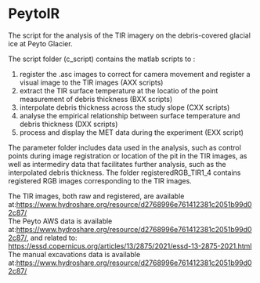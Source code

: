 # PeytoIR
The script for the analysis of the TIR imagery on the debris-covered glacial ice at Peyto Glacier. 

The script folder (c_script)  contains the matlab scripts to :

1. register the .asc images to correct for camera movement and register a visual image to the TIR images (AXX scripts)
2. extract the TIR surface temperature at the locatio of the point measurement of debris thickness (BXX scripts)
3. interpolate debris thickness across the study slope (CXX scripts)
4. analyse the empirical relationship between surface temperature and debris thickness (DXX scripts)
5. process and display the MET data during the experiment (EXX script)

The parameter folder includes data used in the analysis, such as control points during image registration or location of the pit in the TIR images, as well as intermediry data that facilitates further analysis, such as the interpolated debris thickness. The folder registeredRGB_TIR1_4 contains registered RGB images corresponding to the TIR images.

The TIR images, both raw and registered, are available at:https://www.hydroshare.org/resource/d2768996e761412381c2051b99d02c87/  
The Peyto AWS data is available at:https://www.hydroshare.org/resource/d2768996e761412381c2051b99d02c87/, and related to: https://essd.copernicus.org/articles/13/2875/2021/essd-13-2875-2021.html  
The manual excavations data is available at:https://www.hydroshare.org/resource/d2768996e761412381c2051b99d02c87/  

